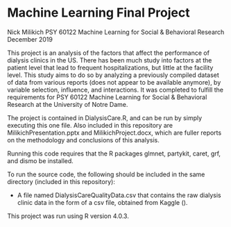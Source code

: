 # Machine Learning Final Project
Nick Milikich
PSY 60122 Machine Learning for Social & Behavioral Research
December 2019

This project is an analysis of the factors that affect the performance of dialysis clinics in the US. There has been much study into factors at the patient level that lead to frequent hospitalizations, but little at the facility level. This study aims to do so by analyzing a previously compiled dataset of data from various reports (does not appear to be available anymore), by variable selection, influence, and interactions. It was completed to fulfill the requirements for PSY 60122 Machine Learning for Social & Behavioral Research at the University of Notre Dame.

The project is contained in DialysisCare.R, and can be run by simply executing this one file. Also included in this repository are MilikichPresentation.pptx and MilikichProject.docx, which are fuller reports on the methodology and conclusions of this analysis.

Running this code requires that the R packages glmnet, partykit, caret, grf, and dismo be installed.

To run the source code, the following should be included in the same directory (included in this repository):
   - A file named DialysisCareQualityData.csv that contains the raw dialysis clinic data in the form of a csv file, obtained from Kaggle ().

This project was run using R version 4.0.3.
